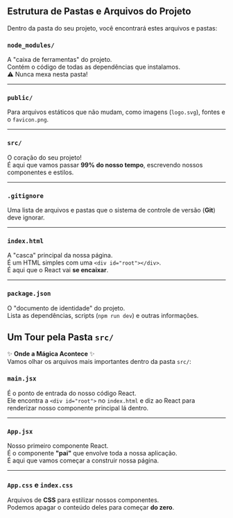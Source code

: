 ## Estrutura de Pastas e Arquivos do Projeto

Dentro da pasta do seu projeto, você encontrará estes arquivos e pastas:

### `node_modules/`
A "caixa de ferramentas" do projeto.  
Contém o código de todas as dependências que instalamos.  
⚠️ Nunca mexa nesta pasta!

---

### `public/`
Para arquivos estáticos que não mudam, como imagens (`logo.svg`), fontes e o `favicon.png`.

---

### `src/`
O coração do seu projeto!  
É aqui que vamos passar **99% do nosso tempo**, escrevendo nossos componentes e estilos.

---

### `.gitignore`
Uma lista de arquivos e pastas que o sistema de controle de versão (**Git**) deve ignorar.

---

### `index.html`
A "casca" principal da nossa página.  
É um HTML simples com uma `<div id="root"></div>`.  
É aqui que o React vai **se encaixar**.

---

### `package.json`
O "documento de identidade" do projeto.  
Lista as dependências, scripts (`npm run dev`) e outras informações.

## Um Tour pela Pasta `src/`

✨ **Onde a Mágica Acontece** ✨  
Vamos olhar os arquivos mais importantes dentro da pasta `src/`:

### `main.jsx`
É o ponto de entrada do nosso código React.  
Ele encontra a `<div id="root">` no `index.html` e diz ao React para renderizar nosso componente principal lá dentro.

---

### `App.jsx`
Nosso primeiro componente React.  
É o componente **"pai"** que envolve toda a nossa aplicação.  
É aqui que vamos começar a construir nossa página.

---

### `App.css` e `index.css`
Arquivos de **CSS** para estilizar nossos componentes.  
Podemos apagar o conteúdo deles para começar **do zero**.
